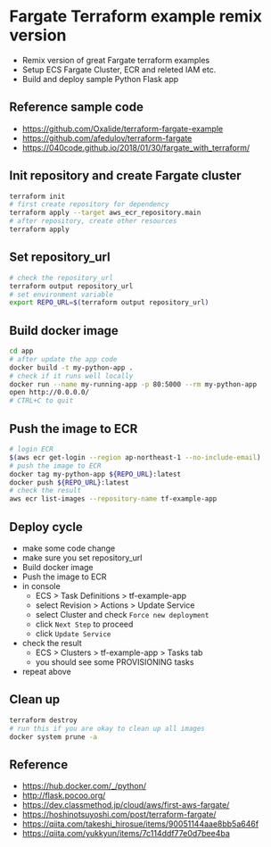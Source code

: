 # Fargate Terraform example remix version

* Remix version of great Fargate terraform examples
* Setup ECS Fargate Cluster, ECR and releted IAM etc.
* Build and deploy sample Python Flask app


## Reference sample code

* https://github.com/Oxalide/terraform-fargate-example
* https://github.com/afedulov/terraform-fargate
* https://040code.github.io/2018/01/30/fargate_with_terraform/


## Init repository and create Fargate cluster

```bash
terraform init
# first create repository for dependency
terraform apply --target aws_ecr_repository.main
# after repository, create other resources
terraform apply
```

## Set repository_url

```bash
# check the repository_url
terraform output repository_url
# set environment variable
export REPO_URL=$(terraform output repository_url)
```

## Build docker image

```bash
cd app
# after update the app code
docker build -t my-python-app .
# check if it runs well locally
docker run --name my-running-app -p 80:5000 --rm my-python-app
open http://0.0.0.0/
# CTRL+C to quit
```

## Push the image to ECR

```bash
# login ECR
$(aws ecr get-login --region ap-northeast-1 --no-include-email)
# push the image to ECR
docker tag my-python-app ${REPO_URL}:latest
docker push ${REPO_URL}:latest
# check the result
aws ecr list-images --repository-name tf-example-app
```

## Deploy cycle

* make some code change
* make sure you set repository_url
* Build docker image
* Push the image to ECR
* in console
  - ECS > Task Definitions > tf-example-app
  - select Revision > Actions > Update Service
  - select Cluster and check `Force new deployment`
  - click `Next Step` to proceed
  - click `Update Service`
* check the result
  - ECS > Clusters > tf-example-app > Tasks tab
  - you should see some PROVISIONING tasks
* repeat above


## Clean up

```bash
terraform destroy
# run this if you are okay to clean up all images
docker system prune -a
```

## Reference

* https://hub.docker.com/_/python/
* http://flask.pocoo.org/
* https://dev.classmethod.jp/cloud/aws/first-aws-fargate/
* https://hoshinotsuyoshi.com/post/terraform-fargate/
* https://qiita.com/takeshi_hirosue/items/90051144aae8bb5a646f
* https://qiita.com/yukkyun/items/7c114ddf77e0d7bee4ba
